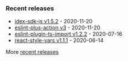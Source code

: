 

### Recent releases
<!-- recent_releases starts -->
* [idex-sdk-js v1.5.2](https://github.com/idexio/idex-sdk-js/releases/tag/v1.5.2) - 2020-11-20
* [eslint-plus-action v3](https://github.com/bradennapier/eslint-plus-action/releases/tag/v3) - 2020-11-20
* [eslint-plugin-ts-import v1.2.2](https://github.com/bradennapier/eslint-plugin-ts-import/releases/tag/v1.2.2) - 2020-07-16
* [react-style-vars v1.1.1](https://github.com/bradennapier/react-style-vars/releases/tag/v1.1.1) - 2020-06-14
<!-- recent_releases ends -->
More [recent releases](https://github.com/bradennapier/bradennapier/blob/main/releases.md)

